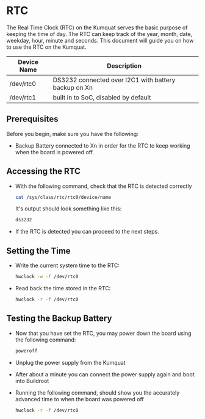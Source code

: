 # RTC

The Real Time Clock (RTC) on the Kumquat serves the basic purpose of keeping the time of day. The RTC can keep track of the year, month, date, weekday, hour, minute and seconds. This document will guide you on how to use the RTC on the Kumquat.

| Device Name | Description                                          |
| ----------- | ---------------------------------------------------- |
| /dev/rtc0   | DS3232 connected over I2C1 with battery backup on Xn |
| /dev/rtc1   | built in to SoC, disabled by default                 |

## Prerequisites
Before you begin, make sure you have the following:

- Backup Battery connected to Xn in order for the RTC to keep working when the board is powered off.

## Accessing the RTC

- With the following command, check that the RTC is detected correctly

    ```sh
    cat /sys/class/rtc/rtc0/device/name
    ```

    It's output should look something like this:

    ```sh
    ds3232
    ```

- If the RTC is detected you can proceed to the next steps.

## Setting the Time

- Write the current system time to the RTC:

    ```sh
    hwclock -w -f /dev/rtc0
    ```

- Read back the time stored in the RTC:

    ```sh
    hwclock -r -f /dev/rtc0
    ```

## Testing the Backup Battery

- Now that you have set the RTC, you may power down the board using the following command:

    ```sh
    poweroff
    ```

- Unplug the power supply from the Kumquat

- After about a minute you can connect the power supply again and boot into Buildroot

- Running the following command, should show you the accurately advanced time to when the board was powered off

    ```sh
    hwclock -r -f /dev/rtc0
    ```

